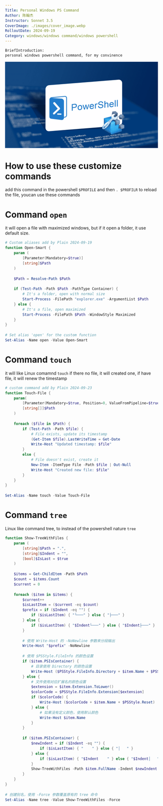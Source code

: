 ```yaml
---
Title: Personal Windows PS Command
Author: 陈翰杰
Instructor: Sonnet 3.5
CoverImage: ./images/cover_image.webp
RolloutDate: 2024-09-19
Category: windows/windows command/windows powershell
---
```


```
BriefIntroduction: 
personal windows powershell command, for my convinence
```

<!-- split -->

![cover](./images/cover_image.webp)

# How to use these customize commands

add this command in the powershell `$PROFILE` and then `. $PROFILR` to reload the file, youcan use these commands

# Command `open`

it will open a file with maximized windows, but if it open a folder, it use default size.

```powershell
# Custom aliases add by Plain 2024-09-19
function Open-Smart {
    param (
        [Parameter(Mandatory=$true)]
        [string]$Path
    )

    $Path = Resolve-Path $Path

    if (Test-Path -Path $Path -PathType Container) {
        # It's a folder, open with normal size
        Start-Process -FilePath "explorer.exe" -ArgumentList $Path
    } else {
        # It's a file, open maximized
        Start-Process -FilePath $Path -WindowStyle Maximized
    }
}

# Set alias 'open' for the custom function
Set-Alias -Name open -Value Open-Smart
```

# Command `touch`

it will like Linux comamnd `touch` if there no file, it will created one, if have file, it will renew the timestamp

```powershell
# custom command add by Plain 2024-09-23
function Touch-File {
    param(
        [Parameter(Mandatory=$true, Position=0, ValueFromPipeline=$true)]
        [string[]]$Path
    )

    foreach ($file in $Path) {
        if (Test-Path -Path $file) {
            # File exists, update its timestamp
            (Get-Item $file).LastWriteTime = Get-Date
            Write-Host "Updated timestamp: $file"
        }
        else {
            # File doesn't exist, create it
            New-Item -ItemType File -Path $file | Out-Null
            Write-Host "Created new file: $file"
        }
    }
}

Set-Alias -Name touch -Value Touch-File
```

# Command `tree`

Linux like command tree, to instead of the powershell nature `tree`

```powershell
function Show-TreeWithFiles {
    param (
        [string]$Path = ".",
        [string]$Indent = "",
        [bool]$IsLast = $true
    )

    $items = Get-ChildItem -Path $Path
    $count = $items.Count
    $current = 0

    foreach ($item in $items) {
        $current++
        $isLastItem = ($current -eq $count)
        $prefix = if ($Indent -eq "") {
            if ($isLastItem) { "└───" } else { "├───" }
        } else {
            if ($isLastItem) { "$Indent└───" } else { "$Indent├───" }
        }

        # 使用 Write-Host 的 -NoNewline 参数来分段输出
        Write-Host "$prefix" -NoNewline

        # 使用 $PSStyle.FileInfo 的颜色设置
        if ($item.PSIsContainer) {
            # 目录使用 Directory 的颜色设置
            Write-Host ($PSStyle.FileInfo.Directory + $item.Name + $PSStyle.Reset)
        } else {
            # 文件使用对应扩展名的颜色设置
            $extension = $item.Extension.ToLower()
            $colorCode = $PSStyle.FileInfo.Extension[$extension]
            if ($colorCode) {
                Write-Host ($colorCode + $item.Name + $PSStyle.Reset)
            } else {
                # 如果没有定义颜色，使用默认颜色
                Write-Host $item.Name
            }
        }

        if ($item.PSIsContainer) {
            $newIndent = if ($Indent -eq "") {
                if ($isLastItem) { "    " } else { "│   " }
            } else {
                if ($isLastItem) { "$Indent    " } else { "$Indent│   " }
            }
            Show-TreeWithFiles -Path $item.FullName -Indent $newIndent -IsLast $isLastItem
        }
    }
}

# 创建别名，使用 -Force 参数覆盖原有的 tree 命令
Set-Alias -Name tree -Value Show-TreeWithFiles -Force
```

